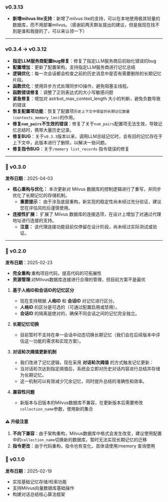 ### v0.3.13
- **新增milvus lite支持**：新增了milvus lite的支持，可以在本地使用极其轻量的数据库，而不用部署milvus。（感谢前两天群友提出的建议，但是我现在找不到是谁和我提的了，可以来认领一下）

---

### v0.3.4 -> v0.3.12
- **指定LLM服务商配置bug修复**：修复了指定LLM服务商后初始化错误的bug
- **配置增加**：更新了配置架构，支持指定LLM服务商进行记忆总结
- **逻辑优化**：每一次会话都会检查之前的历史消息中是否有需要删除的长期记忆片段。
- **函数优化**：使用异步方式处理同步IO操作，避免阻塞主线程。
- **函数错误修复**：调整了正则表达式的大小写敏感问题
- **紧急修复**：增加对 astrbot_max_context_length 大小的判断，避免负数导致的错误
- **恢复配置项功能**：恢复了配置项`历史上下文中保留的长期记忆数量 (contexts_memory_len)`的作用。
- **修复`num_pairs`不生效的错误**：修复了关于`num_pairs`配置项无法生效，导致记忆总结时，携带大量历史记录。
- **修复BUG**：关于`v0.3.3`版本以来，调用LLM总结记忆时，会有旧的记忆存在于上下文中，此版本进行了删除，以解决一些问题。
- **修复指令BUG**：关于`/memory list_records` 指令错误的修复

---

### 🌱 v0.3.0
**发布日期**：2025-04-03

*   **核心重构与优化：** 本次更新对 Milvus 数据库的控制逻辑进行了重写，并同步优化了长期记忆的存储机制。
    *   **重要提示：** 由于涉及底层重构，新实现的稳定性尚未经过充分验证，建议您在评估风险后谨慎使用。
*   **连接性扩展：** 扩展了 Milvus 数据库的连接选项，在设计上增加了对通过代理地址进行连接的支持。
    *   **注意：** 该代理连接功能目前仅停留在设计阶段，尚未经过实际测试或验证。

---

### 🚀 v0.2.0
**发布日期**：2025-02-23
- **完全重构**:重构项目代码，提高代码的可拓展性
- **资源管理**:对Milvus数据库连接进行合理的管理，但目前方案不是最优

1. **基于人格ID和会话ID的记忆区分**
    - 现在支持根据 **人格ID** 和 **会话ID** 对记忆进行区分。
    - **人格ID** 的区分是可选的（可通过配置启用或禁用）。
    - **会话ID** 的隔离是绝对的，确保不同会话之间的记忆完全独立。

2. **长期记忆切换**
    - 目前暂时不支持在单一会话中动态切换长期记忆（我们会在后续版本中评估这一功能的需求和实现方案）。

3. **对话轮次阈值更新机制**
    - 我们改进了记忆逻辑，现在采用 **对话轮次阈值** 的方式触发记忆更新：
    - 当对话轮次达到指定阈值后，系统会立即对历史对话内容进行总结并存储为长期记忆。
    - 这一机制可以有效减少冗余记忆，同时提升总结的准确性和效率。

4. **兼容性问题**
    - 新版本与旧版本的Milvus数据库不兼容，在更新版本后需要修改`collection_name`参数，使用新的集合

#### ⚠️ 升级注意
1. **不向下兼容**：由于架构重构，Milvus数据库中格式会发生改变，建议使用配置中的`collection_name`切换新的数据库，暂时无法实现长期记忆的迁移
2. **指令更改**：由于代码重构，指令也有变化，具体请使用/memory 查询使用

### 🌱 v0.1.0
**发布日期**：2025-02-19
- 实现基础记忆存储/检索功能  
- 支持Milvus向量数据库基础操作
- 构建对话总结核心算法框架
